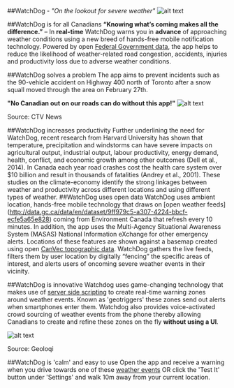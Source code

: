 ##WatchDog - *"On the lookout for severe weather"*
![alt text](https://raw.github.com/EsriCanada/davinci-iOS/master/screenshots/geotrigger_editor_screenshot.png "WatchDog") 



##WatchDog is for all Canadians
**“Knowing what’s coming makes all the difference.”** – In **real-time** WatchDog warns you in **advance** of approaching weather conditions using a new breed of hands-free mobile notification technology. Powered by open [Federal Government data](http://arcgis.com/apps/OnePane/basicviewer/index.html?appid=9c669554cfd549658f8550bc28ffa886), the app helps to reduce the likelihood of weather-related road congestion, accidents, injuries and productivity loss due to adverse weather conditions. 

##WatchDog solves a problem
The app aims to prevent incidents such as the 90-vehicle accident on Highway 400 north of Toronto after a snow squall moved through the area on February 27th.

**"No Canadian out on our roads can do without this app!"**
![alt text](https://pbs.twimg.com/media/BhfWrmsIcAAIzou.jpg "WatchDog")

Source: CTV News

##WatchDog increases productivity
Further underlining the need for WatchDog, recent research from Harvard University has shown that temperature, precipitation and windstorms can have severe impacts on agricultural output, industrial output, labour productivity, energy demand, health, conflict, and economic growth among other outcomes (Dell et al., 2014). In Canada each year road crashes cost the health care system over $10 billion and result in thousands of fatalities (Andrey et al., 2001). These studies on the climate-economy identify the strong linkages between weather and productivity across different locations and using different types of weather.
##WatchDog uses open data
WatchDog uses ambient location, hands-free mobile technology that draws on [open weather feeds] (http://data.gc.ca/data/en/dataset/9ff979c5-a307-4224-bbcf-ecfe5a65e828) coming from Environment Canada that refresh every 10 minutes. In addition, the app uses the Multi-Agency Situational Awareness System (MASAS) National Information eXchange for other emergency alerts. Locations of these features are shown against a basemap created using open [CanVec topographic data](http://data.gc.ca/data/en/dataset?q=canvec&sort=relevance+asc&res_format=SHAPE). WatchDog gathers the live feeds, filters them by user location by digitally “fencing” the specific areas of interest, and alerts users of oncoming severe weather events in their vicinity.



##WatchDog is innovative
Watchdog uses game-changing technology that makes use of [server side scripting](https://github.com/EsriCanada/watchdog/blob/master/watchdog-geotrigger-python.py) to create real-time warning zones around weather events. Known as 'geotriggers' these zones send out alerts when smartphones enter them. Watchdog also provides voice-activated crowd sourcing of weather events from the phone thereby allowing Canadians to create and refine these zones on the fly **without using a UI**.

![alt text](https://developers.geoloqi.com/img/diagrams/geofencing.png "Geotrigger")

Source: Geoloqi

##WatchDog is 'calm' and easy to use
Open the app and receive a warning when you drive towards one of these [weather events](http://arcgis.com/apps/OnePane/basicviewer/index.html?appid=9c669554cfd549658f8550bc28ffa886) OR click the 'Test It' button under 'Settings' and walk 10m away from your current location.
